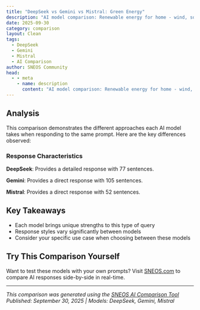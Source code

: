 ```yaml
---
title: "DeepSeek vs Gemini vs Mistral: Green Energy"
description: "AI model comparison: Renewable energy for home - wind, solar, geothermal..."
date: 2025-09-30
category: comparison
layout: Clean
tags:
  - DeepSeek
  - Gemini
  - Mistral
  - AI Comparison
author: SNEOS Community
head:
  - - meta
    - name: description
      content: "AI model comparison: Renewable energy for home - wind, solar, geothermal..."
---
```


<ChatComparison
  title="DeepSeek vs Gemini vs Mistral: Green Energy"
  prompt="Renewable energy for home - wind, solar, geothermal"
  :responses='{
    "DeepSeek": "Of course! This is an excellent question. Switching to home renewable energy is a powerful way to reduce your carbon footprint and gain energy independence. Here\u2019s a comprehensive breakdown of the three main options: **solar, wind, and geothermal.**\n\n### Quick Comparison Table\n\n| Feature | Solar (PV) | Wind | Geothermal |\n| :--- | :--- | :--- | :--- |\n| **Best For** | Sunny climates, suburban/urban homes | Rural areas with consistent wind, large properties | All climates, new construction or major retrofits |\n| **Space Needed** | Rooftop or yard (for ground-mounted) | Large yard (typically 1\u002B acres) | Significant yard space for horizontal loops |\n| **Key Component** | Solar panels, inverter, batteries (optional) | Wind turbine, tower, inverter, batteries | Ground loop, heat pump unit |\n| **Primary Output** | Electricity | Electricity | Heating \u0026 Cooling (can provide hot water) |\n| **Upfront Cost** | $$ (Moderate) | $$$ (High) | $$$$ (Very High) |\n| **Operating Cost** | Very Low | Very Low | Very Low |\n| **Maintenance** | Low (panel cleaning, occasional inspection) | Moderate (moving parts require more inspection) | Low (similar to a conventional HVAC) |\n| **Permitting** | Common and relatively straightforward | Can be complex due to height and noise | Complex due to excavation/ drilling |\n\n---\n\n### 1. Solar Power (Photovoltaic - PV)\n\nThis is the most popular and accessible form of home renewable energy.\n\n*   **How it Works:** Solar panels made of photovoltaic cells convert sunlight directly into electricity (DC). An inverter then converts this into usable household electricity (AC).\n*   **Pros:**\n    *   **Versatile:** Works in most climates (even cloudy ones, though less efficiently).\n    *   **Scalable:** You can start with a small system and expand.\n    *   **Low Maintenance:** No moving parts; just occasional cleaning and inspections.\n    *   **Financial Incentives:** Strong federal tax credits and often state/local rebates.\n    *   **Battery Storage:** Can be paired with batteries (like the Tesla Powerwall) for backup power during outages.\n*   **Cons:**\n    *   **Intermittent:** Doesn\u0027t produce power at night. Production drops on cloudy days and in winter.\n    *   **Space Dependent:** Efficiency depends on your roof\u0027s angle, direction, and shading.\n    *   **Upfront Cost:** Still a significant investment, though financing is widely available.\n*   **Is it right for you?** If you have a sunny, unshaded roof (typically south-facing in the Northern Hemisphere) and live in an area with decent sunlight, solar is a fantastic option.\n\n---\n\n### 2. Wind Power (Small-Scale Turbines)\n\nResidential wind turbines are a viable option, but only under very specific conditions.\n\n*   **How it Works:** The wind turns the blades of a turbine, which spins a generator to produce electricity.\n*   **Pros:**\n    *   **Can Produce 24/7:** If the wind is blowing, it can generate power day and night.\n    *   **Efficient Use of Space:** The turbine\u0027s footprint is small, allowing use of the land below for other purposes.\n    *   **Excellent Supplement:** Can work very well in a hybrid system with solar.\n*   **Cons:**\n    *   **Highly Location-Specific:** You need a consistent, strong wind resource (average of 10\u002B mph). Hills, trees, and buildings can create turbulence that kills efficiency.\n    *   **Space and Zoning:** Requires a large property (often an acre or more). Local zoning laws often have height restrictions and noise ordinances.\n    *   **High Upfront Cost \u0026 Maintenance:** The turbine and tall tower are expensive. Moving parts mean more potential for wear and tear.\n    *   **Visual and Noise Impact:** Turbines are visible and produce a low \u0022whooshing\u0022 sound.\n*   **Is it right for you?** Only if you have a large, windy, rural property and have done a professional wind assessment. For most suburban homeowners, it\u0027s not practical.\n\n---\n\n### 3. Geothermal (Ground-Source Heat Pumps)\n\nGeothermal isn\u0027t typically for generating electricity; it\u0027s an ultra-efficient way to heat and cool your home (and often provide hot water).\n\n*   **How it Works:** It uses the earth\u0027s constant underground temperature (~45-55\u00B0F / 7-13\u00B0C year-round) to heat and cool your home. A loop of pipes buried in the ground circulates a fluid. A heat pump inside the house transfers heat to or from the ground.\n    *   **Winter:** The fluid absorbs heat from the ground and brings it inside.\n    *   **Summer:** The system reverses, pulling heat from your house and depositing it into the cooler ground.\n*   **Pros:**\n    *   **Extremely Efficient:** Can be 300-600% efficient, meaning it moves 3-6 units of heat for every 1 unit of electricity it uses.\n    *   **Consistent \u0026 Reliable:** Works in any above-ground weather condition.\n    *   **Dual Function:** One system provides both heating and cooling.\n    *   **Low Operating Costs:** Drastically reduces your heating and cooling bills.\n    *   **Long Lifespan:** The underground loop can last 50\u002B years; the heat pump unit ~25 years.\n*   **Cons:**\n    *   **Very High Installation Cost:** The excavation or drilling for the ground loop is extremely expensive.\n    *   **Significant Yard Disruption:** Installation involves heavy machinery and can disrupt landscaping.\n    *   **Not a Source of Electricity:** It reduces your need for electricity/gas for HVAC but doesn\u0027t power your lights and appliances.\n*   **Is it right for you?** Ideal if you are building a new home or replacing an old HVAC system and have the capital for a high upfront investment. The long-term savings on energy bills are substantial.\n\n---\n\n### Key Considerations Before You Choose\n\n1.  **Energy Audit:** First, conduct a home energy audit. It\u0027s far cheaper to reduce your energy consumption (better insulation, sealing leaks, efficient appliances) than to generate more power.\n2.  **Local Climate \u0026 Site Assessment:**\n    *   **Solar:** Use tools like Google\u0027s Project Sunroof to estimate your solar potential.\n    *   **Wind:** Consult wind resource maps and hire a professional for an on-site assessment.\n    *   **Geothermal:** A installer will assess your soil composition and yard space.\n3.  **Costs \u0026 Incentives:** Research the full installed cost and look for the **Federal Investment Tax Credit (ITC)**, which currently covers 30% of the cost for solar, wind, and geothermal. Many states and utilities offer additional rebates.\n4.  **Financing:** Options include cash purchase (highest savings), solar/wind loans, leases, and Power Purchase Agreements (PPAs).\n5.  **Grid Connection (Net Metering):** Most solar and wind systems are grid-tied. \u0022Net metering\u0022 policies allow you to sell excess power you generate back to the utility, spinning your meter backward. This is a critical financial benefit\u2014check your local utility\u0027s policy.\n6.  **Battery Storage:** Adding a battery (like from Tesla, Enphase, or LG) allows you to store solar energy for use at night or during a power outage, increasing your independence.\n\n### Hybrid Systems: The Best of Both Worlds\n\nFor the ultimate in energy independence, some homeowners combine technologies. A **solar \u002B wind** system can generate power more consistently. Pairing **solar PV with a geothermal heat pump** means using free solar electricity to power your ultra-efficient heating and cooling system, slashing your entire energy bill.\n\n**Final Recommendation:**\n\n*   For the vast majority of homeowners, **solar PV is the most practical and cost-effective starting point** for generating renewable electricity.\n*   If you\u0027re focused on slashing your heating and cooling bills and have the budget, **geothermal is the most efficient technology available.**\n*   **Residential wind** is a niche solution that works brilliantly in the right location but is unsuitable for most.",
    "Gemini": "Okay, let\u0027s break down renewable energy options for your home \u2013 wind, solar, and geothermal \u2013 covering the basics, pros and cons, and things to consider for each.\n\n**I. Solar Energy**\n\n*   **How it Works:** Solar panels (photovoltaic or PV) convert sunlight directly into electricity. The electricity can then be used to power your home, stored in batteries for later use, or fed back into the grid (net metering).\n\n*   **Types of Solar Systems:**\n    *   **Grid-Tied (On-Grid):** Most common. Connected to the utility grid. Excess electricity is sent to the grid, and you can draw from the grid when your solar panels aren\u0027t producing enough.\n    *   **Off-Grid (Standalone):** Not connected to the grid. Requires battery storage to provide power when the sun isn\u0027t shining.  More expensive and complex.\n    *   **Hybrid:** Connected to the grid but also includes battery storage.  Provides backup power during grid outages and can optimize energy use.\n\n*   **Pros:**\n    *   **Reduces or Eliminates Electricity Bills:** Significant savings over time.\n    *   **Environmentally Friendly:** Clean, renewable energy source. Reduces your carbon footprint.\n    *   **Increases Home Value:** Can be a selling point for potential buyers.\n    *   **Government Incentives:** Tax credits, rebates, and other incentives can significantly reduce the initial cost. (Check your local, state, and federal incentives).\n    *   **Quiet and Low Maintenance:** Solar panels have no moving parts and require minimal maintenance (occasional cleaning).\n    *   **Long Lifespan:** Solar panels typically last 25-30 years.\n\n*   **Cons:**\n    *   **High Upfront Cost:** Installation can be expensive.\n    *   **Intermittency:** Energy production depends on sunlight. Cloudy days and nighttime reduce output.\n    *   **Aesthetics:** Some people find solar panels unattractive (although designs are improving).\n    *   **Space Requirements:** Requires sufficient roof space or land area.\n    *   **Battery Storage Adds Cost:** Off-grid and hybrid systems need batteries, which are an additional expense and require replacement every 5-10 years.\n\n*   **Considerations:**\n    *   **Sun Exposure:** Is your roof south-facing (in the Northern Hemisphere) and relatively free from shade?  Assess your sunlight hours.\n    *   **Roof Condition:** Is your roof structurally sound and in good condition?  It will need to support the weight of the panels.\n    *   **Energy Consumption:** How much electricity do you use? This will determine the size of the solar system you need.\n    *   **Net Metering Policies:** What are the utility company\u0027s policies for buying back excess electricity?\n    *   **Return on Investment (ROI):** Calculate the payback period considering costs, savings, and incentives.\n    *   **Installation Company Reputation:** Choose a reputable and experienced solar installer. Get multiple quotes.\n    *   **Panel Efficiency:** Choose panels with high efficiency ratings to maximize energy production in a limited space.\n\n**II. Wind Energy**\n\n*   **How it Works:** Wind turbines convert the kinetic energy of the wind into electricity.  A large turbine is optimal, but not always possible for residential.\n\n*   **Types of Wind Turbines:**\n    *   **Horizontal Axis Wind Turbines (HAWT):** The most common type, with blades rotating around a horizontal axis (like a traditional windmill).  More efficient but require higher mounting.\n    *   **Vertical Axis Wind Turbines (VAWT):** Blades rotate around a vertical axis.  Less efficient but can capture wind from any direction and can be mounted closer to the ground.\n\n*   **Pros:**\n    *   **Clean and Renewable:** Harnesses the power of the wind.\n    *   **Reduces Reliance on Fossil Fuels:** Helps lower carbon emissions.\n    *   **Can Be Used in Remote Locations:** Suitable for off-grid applications where access to electricity is limited.\n    *   **Can Provide Significant Energy Savings:** If the wind resource is good.\n\n*   **Cons:**\n    *   **Wind Intermittency:** Wind speed varies, so energy production is not constant.\n    *   **High Upfront Cost:** Especially for larger turbines.\n    *   **Noise Pollution:** Wind turbines can generate noise, which can be a concern for neighbors.\n    *   **Aesthetics:** Some people find wind turbines visually unappealing.\n    *   **Space Requirements:** Requires significant land area, especially for HAWTs.\n    *   **Maintenance:** Wind turbines have moving parts that require maintenance.\n    *   **Local Regulations and Zoning:** May be subject to height restrictions, setback requirements, and other regulations.\n    *   **Bird and Bat Mortality:** Can pose a threat to birds and bats, although designs are improving to mitigate this.\n\n*   **Considerations:**\n    *   **Wind Resource Assessment:** How strong and consistent is the wind in your area?  You\u0027ll need a professional assessment.\n    *   **Turbine Size and Type:** Choose a turbine that is appropriate for your wind resource and energy needs.\n    *   **Tower Height:** Higher towers generally capture more wind.\n    *   **Proximity to Neighbors:** Consider the potential impact on neighbors in terms of noise and aesthetics.\n    *   **Local Zoning and Regulations:** Check local regulations and obtain necessary permits.\n    *   **Maintenance Requirements:**  Develop a maintenance plan.\n\n**III. Geothermal Energy**\n\n*   **How it Works:** Geothermal systems (also called ground source heat pumps) use the relatively constant temperature of the earth a few feet below the surface to heat and cool your home. It is not tapping into volcanic heat, but rather the sun\u0027s energy stored in the earth.\n\n*   **Types of Geothermal Systems:**\n    *   **Closed-Loop Systems:** Use a circulating fluid (water or refrigerant) in a closed loop of pipes buried in the ground. Heat is exchanged between the fluid and the earth.  Can be horizontal (trenches), vertical (boreholes), or pond/lake loops.\n    *   **Open-Loop Systems:** Use groundwater as the heat exchange fluid. Water is pumped from a well, circulated through the heat pump, and then discharged back into the ground. Requires a suitable water source and disposal method.\n\n*   **Pros:**\n    *   **Highly Efficient:** Uses significantly less energy than traditional heating and cooling systems.\n    *   **Reduces Energy Bills:** Can save a substantial amount of money on heating and cooling costs.\n    *   **Environmentally Friendly:** Reduces reliance on fossil fuels and lowers carbon emissions.\n    *   **Quiet Operation:** Geothermal heat pumps are generally quieter than air conditioners.\n    *   **Consistent Performance:** Less affected by outdoor temperature fluctuations than air-source heat pumps.\n    *   **Long Lifespan:** Geothermal systems can last for 20-25 years or more.\n    *   **Can Provide Both Heating and Cooling:** A single system can handle both functions.\n\n*   **Cons:**\n    *   **High Upfront Cost:** Installation can be expensive, especially for drilling boreholes.\n    *   **Space Requirements:** Requires sufficient land area for the ground loop.\n    *   **Geological Conditions:** The type of soil or rock can affect the efficiency and cost of installation.\n    *   **Permitting and Regulations:** May require permits and compliance with local regulations.\n    *   **Maintenance:** While relatively low, some maintenance is required.\n\n*   **Considerations:**\n    *   **Soil and Geological Conditions:** A site assessment is necessary to determine the suitability of your property for a geothermal system.\n    *   **Ground Loop Design:** The size and type of ground loop will depend on your heating and cooling needs and the geological conditions.\n    *   **Water Availability (for open-loop systems):** Requires a sufficient supply of clean groundwater and a suitable disposal method.\n    *   **Local Regulations and Permits:** Check local regulations and obtain necessary permits.\n    *   **Installation Company Expertise:** Choose a reputable and experienced geothermal installer.\n    *   **Return on Investment (ROI):** Calculate the payback period considering costs, savings, and incentives.\n    *   **Noise levels of the pump**\n\n**General Considerations for ALL Renewable Energy:**\n\n*   **Energy Audit:** Start with an energy audit of your home to identify areas where you can reduce energy consumption.  This will help you size the renewable energy system appropriately.\n*   **Local Regulations and Permits:**  Check with your local government about zoning regulations, building codes, and permit requirements.\n*   **Financing Options:** Explore financing options such as loans, leases, and power purchase agreements (PPAs).\n*   **Maintenance:**  All renewable energy systems require some level of maintenance.  Factor in the cost of maintenance when evaluating the overall cost of the system.\n*   **Insurance:** Check with your insurance provider to ensure that your renewable energy system is covered by your homeowner\u0027s insurance policy.\n*   **Professional Advice:**  Consult with qualified professionals (solar installers, wind turbine technicians, geothermal contractors) to get personalized advice and recommendations.\n\n**Which is Right for You?**\n\nThe best renewable energy option for your home depends on a variety of factors, including your location, climate, energy consumption, budget, and personal preferences.\n\n*   **Solar:** Generally the most widely applicable and cost-effective option in many locations.\n*   **Wind:** Best suited for areas with consistently high wind speeds.\n*   **Geothermal:** A good option if you have sufficient land area and favorable geological conditions.\n\nIt\u0027s best to get multiple quotes and conduct thorough research before making a decision.  Good luck!\n",
    "Mistral": "Renewable energy sources like wind, solar, and geothermal can be excellent options for powering your home. Each has its own advantages and considerations. Here\u2019s a brief overview of each:\n\n### Solar Energy\n**Advantages:**\n1. **Abundant Resource:** Solar energy is widely available and can be harnessed almost anywhere with sufficient sunlight.\n2. **Cost-Effective:** Over time, solar panels can significantly reduce or even eliminate your electricity bills.\n3. **Environmentally Friendly:** Solar energy produces no greenhouse gas emissions or pollutants.\n4. **Incentives:** Many governments offer tax credits, rebates, and other incentives for installing solar panels.\n\n**Considerations:**\n1. **Initial Cost:** The upfront cost of installing solar panels can be high, although financing options and incentives can mitigate this.\n2. **Space Requirements:** Solar panels require adequate roof space or land area.\n3. **Weather Dependence:** Solar energy production can be affected by cloudy weather and seasonal variations.\n\n### Wind Energy\n**Advantages:**\n1. **Renewable and Clean:** Wind energy is a clean and renewable source of power.\n2. **Cost-Effective:** Once installed, wind turbines can generate electricity at a low cost.\n3. **Space Efficiency:** Wind turbines can be installed in open spaces, including agricultural land, without disrupting other activities.\n\n**Considerations:**\n1. **Location:** Wind turbines require a consistent wind resource, which may not be available in all areas.\n2. **Noise and Aesthetics:** Wind turbines can produce noise and may be considered unsightly by some.\n3. **Regulations:** Local zoning laws and regulations may restrict the installation of wind turbines.\n\n### Geothermal Energy\n**Advantages:**\n1. **Consistent and Reliable:** Geothermal energy is available year-round and is not affected by weather conditions.\n2. **Efficient:** Geothermal heat pumps are highly efficient and can provide both heating and cooling.\n3. **Environmentally Friendly:** Geothermal systems produce minimal greenhouse gas emissions.\n\n**Considerations:**\n1. **Initial Cost:** The upfront cost of installing a geothermal system can be high.\n2. **Site Requirements:** Geothermal systems require access to a suitable underground heat source, which may not be available in all locations.\n3. **Maintenance:** While geothermal systems are generally low-maintenance, they do require periodic servicing.\n\n### Combining Renewable Energy Sources\nMany homeowners choose to combine multiple renewable energy sources to maximize efficiency and reliability. For example:\n- **Solar and Wind:** Combining solar panels with a small wind turbine can provide a more consistent energy supply, especially in areas with variable sunlight and wind conditions.\n- **Solar and Geothermal:** Using solar panels for electricity and a geothermal heat pump for heating and cooling can create a highly efficient and sustainable home energy system.\n\n### Steps to Implement Renewable Energy at Home\n1. **Assess Your Needs:** Determine your energy consumption and identify which renewable energy sources are most suitable for your location.\n2. **Consult Professionals:** Work with certified installers and energy consultants to design and implement your renewable energy system.\n3. **Explore Incentives:** Research and apply for any available tax credits, rebates, or other financial incentives.\n4. **Monitor and Maintain:** Regularly monitor your system\u2019s performance and schedule maintenance to ensure optimal operation.\n\nBy carefully considering your options and planning your renewable energy system, you can significantly reduce your carbon footprint and energy costs while contributing to a more sustainable future."
  }'
  published-date="22:46"
/>

## Analysis

This comparison demonstrates the different approaches each AI model takes when responding to the same prompt. Here are the key differences observed:

### Response Characteristics

**DeepSeek**: Provides a detailed response with 77 sentences. 

**Gemini**: Provides a direct response with 105 sentences. 

**Mistral**: Provides a direct response with 52 sentences. 

## Key Takeaways

- Each model brings unique strengths to this type of query
- Response styles vary significantly between models
- Consider your specific use case when choosing between these models

## Try This Comparison Yourself

Want to test these models with your own prompts? Visit [SNEOS.com](https://sneos.com) to compare AI responses side-by-side in real-time.

---

*This comparison was generated using the [SNEOS AI Comparison Tool](https://sneos.com)*
*Published: September 30, 2025 | Models: DeepSeek, Gemini, Mistral*
